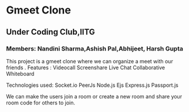 # Gmeet Clone


## Under Coding Club,IITG
### Members: Nandini Sharma,Ashish Pal,Abhijeet, Harsh Gupta
This project is a gmeet clone where we can organize a meet with our friends .
Features :
 Videocall
 Screenshare
 Live Chat
 Collaborative Whiteboard

Technologies used:
 Socket.io
 PeerJs
 Node.js
 Ejs
 Express.js
 Passport.js

We can make the users join a room or create a new room and share your room code for others to join.

